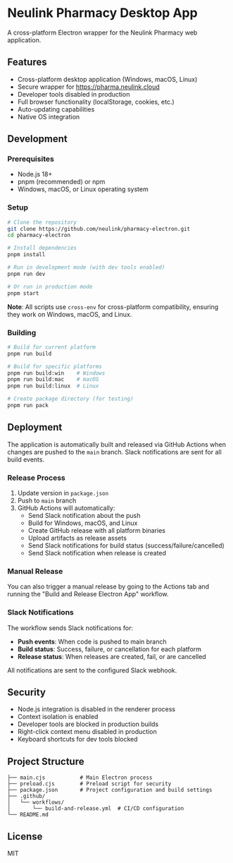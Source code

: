 # Neulink Pharmacy Desktop App

A cross-platform Electron wrapper for the Neulink Pharmacy web application.

## Features

- Cross-platform desktop application (Windows, macOS, Linux)
- Secure wrapper for https://pharma.neulink.cloud
- Developer tools disabled in production
- Full browser functionality (localStorage, cookies, etc.)
- Auto-updating capabilities
- Native OS integration

## Development

### Prerequisites

- Node.js 18+ 
- pnpm (recommended) or npm
- Windows, macOS, or Linux operating system

### Setup

```bash
# Clone the repository
git clone https://github.com/neulink/pharmacy-electron.git
cd pharmacy-electron

# Install dependencies
pnpm install

# Run in development mode (with dev tools enabled)
pnpm run dev

# Or run in production mode
pnpm start
```

**Note**: All scripts use `cross-env` for cross-platform compatibility, ensuring they work on Windows, macOS, and Linux.

### Building

```bash
# Build for current platform
pnpm run build

# Build for specific platforms
pnpm run build:win    # Windows
pnpm run build:mac    # macOS
pnpm run build:linux  # Linux

# Create package directory (for testing)
pnpm run pack
```

## Deployment

The application is automatically built and released via GitHub Actions when changes are pushed to the `main` branch. Slack notifications are sent for all build events.

### Release Process

1. Update version in `package.json`
2. Push to `main` branch
3. GitHub Actions will automatically:
   - Send Slack notification about the push
   - Build for Windows, macOS, and Linux
   - Create GitHub release with all platform binaries
   - Upload artifacts as release assets
   - Send Slack notifications for build status (success/failure/cancelled)
   - Send Slack notification when release is created

### Manual Release

You can also trigger a manual release by going to the Actions tab and running the "Build and Release Electron App" workflow.

### Slack Notifications

The workflow sends Slack notifications for:
- **Push events**: When code is pushed to main branch
- **Build status**: Success, failure, or cancellation for each platform
- **Release status**: When releases are created, fail, or are cancelled

All notifications are sent to the configured Slack webhook.

## Security

- Node.js integration is disabled in the renderer process
- Context isolation is enabled
- Developer tools are blocked in production builds
- Right-click context menu disabled in production
- Keyboard shortcuts for dev tools blocked

## Project Structure

```
├── main.cjs           # Main Electron process
├── preload.cjs        # Preload script for security
├── package.json       # Project configuration and build settings
├── .github/
│   └── workflows/
│       └── build-and-release.yml  # CI/CD configuration
└── README.md
```

## License

MIT
